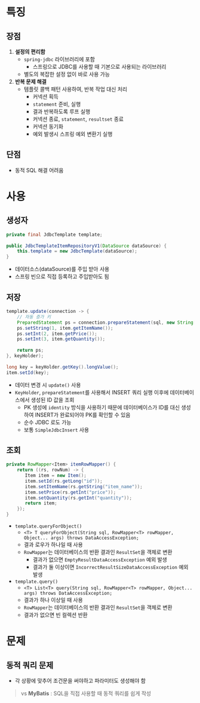 # 특징
## 장점
1. **설정의 편리함**
	- `spring-jdbc` 라이브러리에 포함
		- 스프링으로 JDBC를 사용할 때 기본으로 사용되는 라이브러리
	- 별도의 복잡한 설정 없이 바로 사용 가능
2. **반복 문제 해결**
	- 템플릿 콜백 패턴 사용하여, 반복 작업 대신 처리
		- 커넥션 획득
		- `statement` 준비, 실행
		- 결과 반복하도록 루프 실행
		- 커넥션 종료, `statement`, `resultset` 종료
		- 커넥션 동기화
		- 예외 발생시 스프링 예외 변환기 실행
## 단점
- 동적 SQL 해결 어려움
# 사용
## 생성자
```java
private final JdbcTemplate template;  
  
public JdbcTemplateItemRepositoryV1(DataSource dataSource) {  
    this.template = new JdbcTemplate(dataSource);  
}
```
- 데이터소스(dataSource)를 주입 받아 사용
- 스프링 빈으로 직접 등록하고 주입받아도 됨
## 저장
```java
template.update(connection -> {  
    // 자동 증가 키  
    PreparedStatement ps = connection.prepareStatement(sql, new String[] {"id"});  
    ps.setString(1, item.getItemName());  
    ps.setInt(2, item.getPrice());  
    ps.setInt(3, item.getQuantity());  
  
    return ps;  
}, keyHolder);  
  
long key = keyHolder.getKey().longValue();  
item.setId(key);
```
- 데이터 변경 시 `update()` 사용
- `KeyHolder`, `prepareStatement`를 사용해서 INSERT 쿼리 실행 이후에 데이터베이스에서 생성된 ID 값을 조회
	- PK 생성에 `identity` 방식을 사용하기 때문에 데이터베이스가 ID를 대신 생성하여 INSERT가 완료되어야 PK를 확인할 수 있음
	- 순수 JDBC 로도 가능
	- 보통 `SimpleJdbcInsert` 사용
## 조회
```java
private RowMapper<Item> itemRowMapper() {  
    return ((rs, rowNum) -> {  
       Item item = new Item();  
       item.setId(rs.getLong("id"));  
       item.setItemName(rs.getString("item_name"));  
       item.setPrice(rs.getInt("price"));  
       item.setQuantity(rs.getInt("quantity"));  
       return item;  
    });  
}
```
- `template.queryForObject()`
	- `<T> T queryForObject(String sql, RowMapper<T> rowMapper, Object... args) throws DataAccessException;`
	- 결과 로우가 하나일 때 사용
	- `RowMapper`는 데이터베이스의 반환 결과인 `ResultSet`을 객체로 변환
		- 결과가 없으면 `EmptyResultDataAccessException` 예외 발생
		- 결과가 둘 이상이면 `IncorrectResultSizeDataAccessException` 예외 발생
- `template.query()`
	- `<T> List<T> query(String sql, RowMapper<T> rowMapper, Object... args) throws DataAccessException;`
	- 결과가 하나 이상일 때 사용
	- `RowMapper`는 데이터베이스의 반환 결과인 `ResultSet`을 객체로 변환
	- 결과가 없으면 빈 컬렉션 반환
# 문제
## 동적 쿼리 문제
- 각 상황에 맞추어 조건문을 써야하고 파라미터도 생성해야 함

> vs **MyBatis** : SQL을 직접 사용할 때 동적 쿼리를 쉽게 작성
